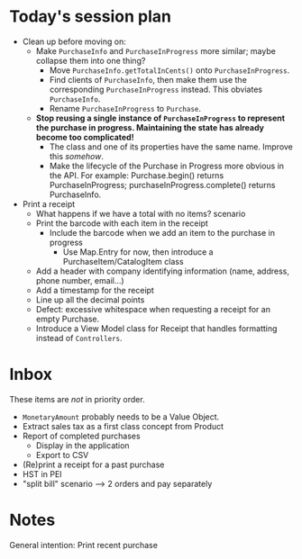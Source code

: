 # Today's session plan

- Clean up before moving on:
  - Make `PurchaseInfo` and `PurchaseInProgress` more similar; maybe collapse them into one thing?
    - Move `PurchaseInfo.getTotalInCents()` onto `PurchaseInProgress`.
    - Find clients of `PurchaseInfo`, then make them use the corresponding `PurchaseInProgress` instead. This obviates `PurchaseInfo`.
    - Rename `PurchaseInProgress` to `Purchase`.
  - **Stop reusing a single instance of `PurchaseInProgress` to represent the purchase in progress. Maintaining the state has already become too complicated!**
    - The class and one of its properties have the same name. Improve this _somehow_.
    - Make the lifecycle of the Purchase in Progress more obvious in the API. For example: Purchase.begin() returns PurchaseInProgress; purchaseInProgress.complete() returns PurchaseInfo.
- Print a receipt
  - What happens if we have a total with no items? scenario
  - Print the barcode with each item in the receipt
    - Include the barcode when we add an item to the purchase in progress
      - Use Map.Entry for now, then introduce a PurchaseItem/CatalogItem class
  - Add a header with company identifying information (name, address, phone number, email...)
  - Add a timestamp for the receipt
  - Line up all the decimal points
  - Defect: excessive whitespace when requesting a receipt for an empty Purchase.
  - Introduce a View Model class for Receipt that handles formatting instead of `Controllers`.

# Inbox

These items are _not_ in priority order.

- `MonetaryAmount` probably needs to be a Value Object.
- Extract sales tax as a first class concept from Product
- Report of completed purchases
  - Display in the application
  - Export to CSV
- (Re)print a receipt for a past purchase
- HST in PEI
- "split bill" scenario  --> 2 orders and pay separately

# Notes
General intention: Print recent purchase

